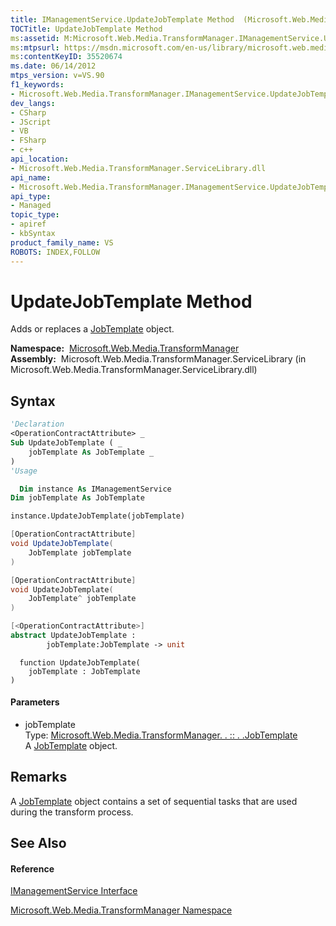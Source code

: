 ```yaml
---
title: IManagementService.UpdateJobTemplate Method  (Microsoft.Web.Media.TransformManager)
TOCTitle: UpdateJobTemplate Method
ms:assetid: M:Microsoft.Web.Media.TransformManager.IManagementService.UpdateJobTemplate(Microsoft.Web.Media.TransformManager.JobTemplate)
ms:mtpsurl: https://msdn.microsoft.com/en-us/library/microsoft.web.media.transformmanager.imanagementservice.updatejobtemplate(v=VS.90)
ms:contentKeyID: 35520674
ms.date: 06/14/2012
mtps_version: v=VS.90
f1_keywords:
- Microsoft.Web.Media.TransformManager.IManagementService.UpdateJobTemplate
dev_langs:
- CSharp
- JScript
- VB
- FSharp
- c++
api_location:
- Microsoft.Web.Media.TransformManager.ServiceLibrary.dll
api_name:
- Microsoft.Web.Media.TransformManager.IManagementService.UpdateJobTemplate
api_type:
- Managed
topic_type:
- apiref
- kbSyntax
product_family_name: VS
ROBOTS: INDEX,FOLLOW
---
```


# UpdateJobTemplate Method

Adds or replaces a [JobTemplate](jobtemplate-class-microsoft-web-media-transformmanager.md) object.

**Namespace:**  [Microsoft.Web.Media.TransformManager](microsoft-web-media-transformmanager-namespace.md)  
**Assembly:**  Microsoft.Web.Media.TransformManager.ServiceLibrary (in Microsoft.Web.Media.TransformManager.ServiceLibrary.dll)

## Syntax

``` vb
'Declaration
<OperationContractAttribute> _
Sub UpdateJobTemplate ( _
    jobTemplate As JobTemplate _
)
'Usage

  Dim instance As IManagementService
Dim jobTemplate As JobTemplate

instance.UpdateJobTemplate(jobTemplate)
```

``` csharp
[OperationContractAttribute]
void UpdateJobTemplate(
    JobTemplate jobTemplate
)
```

``` c++
[OperationContractAttribute]
void UpdateJobTemplate(
    JobTemplate^ jobTemplate
)
```

``` fsharp
[<OperationContractAttribute>]
abstract UpdateJobTemplate : 
        jobTemplate:JobTemplate -> unit 
```

``` jscript
  function UpdateJobTemplate(
    jobTemplate : JobTemplate
)
```

#### Parameters

  - jobTemplate  
    Type: [Microsoft.Web.Media.TransformManager. . :: . .JobTemplate](jobtemplate-class-microsoft-web-media-transformmanager.md)  
    A [JobTemplate](jobtemplate-class-microsoft-web-media-transformmanager.md) object.  

## Remarks

A [JobTemplate](jobtemplate-class-microsoft-web-media-transformmanager.md) object contains a set of sequential tasks that are used during the transform process.

## See Also

#### Reference

[IManagementService Interface](imanagementservice-interface-microsoft-web-media-transformmanager.md)

[Microsoft.Web.Media.TransformManager Namespace](microsoft-web-media-transformmanager-namespace.md)

